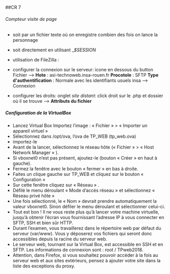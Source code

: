 ##CR 7

###### Compteur visite de page
* soit par un fichier texte où on enregistre combien des fois on lance la personnage
* soit directement en utilisant __$_SESSION__

* utilisation de FileZilla :
 * configurer la connexion sur le serveur: icone en dessous du button Fichier --> __Hote__ : asi-technoweb.insa-rouen.fr __Procotole__ : SFTP __Type d'authentification__ : Normale avec les identifiants usuels insa --> Connexion
 * configurer les droits: onglet *site distant*: click droit sur le .php et dossier où il se trouve --> __Attributs du fichier__

##### Configuration de la VirtualBox
* Lancez Virtual Box Importez l’image : « Fichier » > « Importer un appareil virtuel »
* Sélectionnez dans /opt/ova, l’ova de TP_WEB (tp_web.ova)
* importez-le
* Avant de la lancer, sélectionnez le réseau hôte (« Fichier » > « Host Network Manager » ).
* Si vboxnet0 n’est pas présent, ajoutez-le (bouton « Créer » en haut à gauche).
* Fermez la fenêtre avec le bouton « fermer » en bas à droite.
* Faites un clique gauche sur TP_WEB et cliquez sur le bouton « Configuration »
* Sur cette fenêtre cliquez sur « Réseau » .
* Défilé le menu déroulant « Mode d’accès réseau » et sélectionnez « Réseau privé hôte »
* Une fois sélectionné, le « Nom » devrait prendre automatiquement la valeur vboxnet0. Sinon défiler le menu déroulant et sélectionner celui-ci.
* Tout est bon ! Il ne vous reste plus qu’à lancer votre machine virtuelle, jusqu’à obtenir l’écran vous fournissant l’adresse IP à vous connecter en SFTP, SSH et bien sûr HTTP.
* Durant l’examen, vous travaillerez dans le répertoire web par défaut du serveur (var/www). Vous y déposerez vos fichiers qui seront donc accessibles depuis la racine du serveur web.
* Le serveur web, tournant sur la Virtual Box, est accessible en SSH et en SFTP. Les informations de connexion sont : root / TPweb2018.
* Attention, dans Firefox, si vous souhaitez pouvoir accéder à la fois au serveur web et aux sites extérieurs, pensez à ajouter votre site dans la liste des exceptions du proxy.

